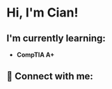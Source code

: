 <h1>Hi, I'm Cian!

<h2>I'm currently learning:</h2>

- <b>CompTIA A+</b>

<h2> 🤳 Connect with me:</h2>

[linkedin]: linkedin.com/in/cian-vang-059b231b2/

<!--
**joshmadakor1/joshmadakor1** is a ✨ _special_ ✨ repository because its `README.md` (this file) appears on your GitHub profile.

Here are some ideas to get you started:

- 🔭 I’m currently working on ...
- 🌱 I’m currently learning ...
- 👯 I’m looking to collaborate on ...
- 🤔 I’m looking for help with ...
- 💬 Ask me about ...
- 📫 How to reach me: ...
- 😄 Pronouns: ...
- ⚡ Fun fact: ...
-->
